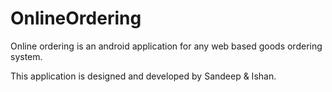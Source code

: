 OnlineOrdering
==============

Online ordering is an android application for any web based goods ordering system.

This application is designed and developed by Sandeep & Ishan.
